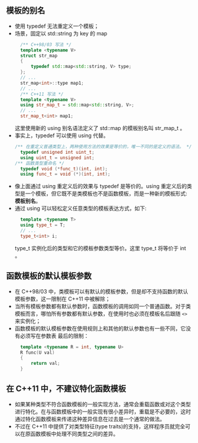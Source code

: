
## 模板的别名
- 使用 typedef 无法重定义一个模板；
- 场景，固定以 std::string 为 key 的 map
  ```c++
    /** C++98/03 写法 */
    template <typename V>
    struct str_map
    {
        typedef std::map<std::string, V> type;
    };
    // ...
    str_map<int>::type map1;
    // ...
    /** C++11 写法 */
    template <typename V>
    using str_map_t = std::map<std::string, V>;
    // ...
    str_map_t<int> map1;
  ```
  这里使用新的 using 别名语法定义了 std::map 的模板别名叫 str_map_t 。
- 事实上，typedef 可以使用 using 代替。
  ```c++
  /** 在重定义普通类型上，两种使用方法的效果是等价的，唯一不同的是定义的语法。 */
    typedef unsigned int uint_t;
    using uint_t = unsigned int;
  /** 函数类型重命名 */
    typedef void (*func_t)(int, int);
    using func_t = void (*)(int, int);
  ```
- 像上面通过 using 重定义后的效果与 typedef 是等价的。using 重定义后的类型是一个模板，但它既不是类模板也不是函数模板，而是一种新的模板形式: **模板别名**。
- 通过 using 可以轻松定义任意类型的模板表达方式，如下:
  ```c++
    template <typename T>
    using type_t = T;
    // ...
    type_t<int> i;
  ```
  type_t 实例化后的类型和它的模板参数类型等价。这里 type_t<int> 将等价于 int 。
  
## 函数模板的默认模板参数
- 在 C++98/03 中，类模板可以有默认的模板参数，但是却不支持函数的默认模板参数，这一限制在 C++11 中被解除；
- 当所有模板参数都有默认参数时，函数模板的调用如同一个普通函数。对于类模板而言，哪怕所有参数都有默认参数，在使用时也必须在模板名后跟随 `<>` 来实例化；
- 函数模板的默认模板参数在使用规则上和其他的默认参数也有一些不同，它没有必须写在参数表
  最后的限制：
  ```c++
    template <typename R = int, typename U>
    R func(U val)
    {
        return val;
    }
  ```

## 在 C++11 中，不建议特化函数模板
- 如果某种类型不符合函数模板的一般实现方法，通常会重载函数或对这个类型进行特化。在与函数模板中的一般实现有很小差异时，重载是不必要的，这时通过特化函数模板来传递这种差异信息在过去是一个通常的做法。
- 不过在 C++11 中提供了对类型特征(type traits)的支持，这样程序员就完全可以在原函数模板中处理不同类型之间的差异。
